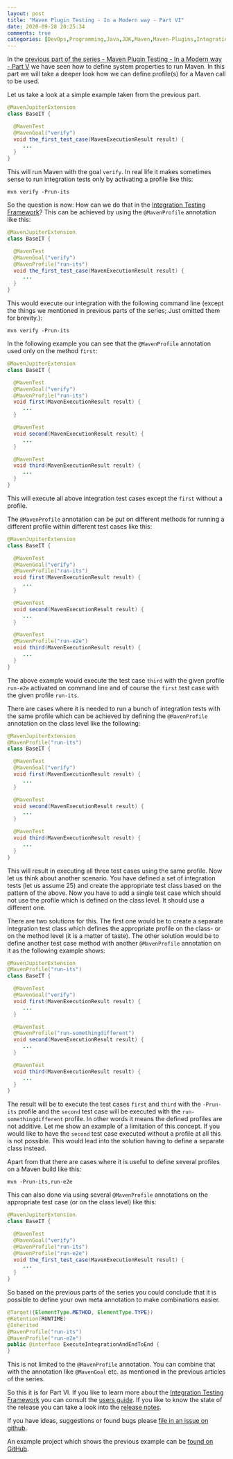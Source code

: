 ```yaml
---
layout: post
title: "Maven Plugin Testing - In a Modern way - Part VI"
date: 2020-09-28 20:25:34
comments: true
categories: [DevOps,Programming,Java,JDK,Maven,Maven-Plugins,Integration Testing Framework]
---
```

In the [previous part of the series - Maven Plugin Testing - In a Modern way - Part V](https://blog.soebes.de/blog/2020/09/10/itf-part-v/)
we have seen how to define system properties to run Maven. In this part we will take a 
deeper look how we can define profile(s) for a Maven call to be used.

Let us take a look at a simple example taken from the previous part.
```java
@MavenJupiterExtension
class BaseIT {

  @MavenTest
  @MavenGoal("verify")
  void the_first_test_case(MavenExecutionResult result) {
     ...
  }
}
```
This will run Maven with the goal `verify`. In real life it makes sometimes sense to run integration
tests only by activating a profile like this:
```
mvn verify -Prun-its
``` 
So the question is now: How can we do that in the [Integration Testing Framework][itf]? This
can be achieved by using the `@MavenProfile` annotation like this: 
```java
@MavenJupiterExtension
class BaseIT {

  @MavenTest
  @MavenGoal("verify")
  @MavenProfile("run-its")
  void the_first_test_case(MavenExecutionResult result) {
     ...
  }
}
```
This would execute our integration with the following command line (except the things
we mentioned in previous parts of the series; Just omitted them for brevity.):
```
mvn verify -Prun-its
```
In the following example you can see that the `@MavenProfile` annotation used only
on the method `first`:
```java
@MavenJupiterExtension
class BaseIT {

  @MavenTest
  @MavenGoal("verify")
  @MavenProfile("run-its")
  void first(MavenExecutionResult result) {
     ...
  }

  @MavenTest
  void second(MavenExecutionResult result) {
     ...
  }

  @MavenTest
  void third(MavenExecutionResult result) {
     ...
  }
}
```
This will execute all above integration test cases except the `first` without a profile.

The `@MavenProfile` annotation can be put on different methods for running a different
profile within different test cases like this:
```java
@MavenJupiterExtension
class BaseIT {

  @MavenTest
  @MavenGoal("verify")
  @MavenProfile("run-its")
  void first(MavenExecutionResult result) {
     ...
  }

  @MavenTest
  void second(MavenExecutionResult result) {
     ...
  }

  @MavenTest
  @MavenProfile("run-e2e")
  void third(MavenExecutionResult result) {
     ...
  }
}
```
The above example would execute the test case `third` with the given 
profile `run-e2e` activated on command line and of course the `first` test
case with the given profile `run-its`.

There are cases where it is needed to run a bunch of integration tests with the
same profile which can be achieved by defining the `@MavenProfile` annotation on the 
class level like the following:
```java
@MavenJupiterExtension
@MavenProfile("run-its")
class BaseIT {

  @MavenTest
  @MavenGoal("verify")
  void first(MavenExecutionResult result) {
     ...
  }

  @MavenTest
  void second(MavenExecutionResult result) {
     ...
  }

  @MavenTest
  void third(MavenExecutionResult result) {
     ...
  }
}
```
This will result in executing all three test cases using the same profile. Now let us think 
about another scenario. You have defined a set of integration tests (let us assume 25) 
and create the appropriate test class based on the pattern of the above. Now you have
to add a single test case which should not use the profile which is defined on the class level.
It should use a different one. 

There are two solutions for this. The first one would be to create a separate integration
test class which defines the appropriate profile on the class- or on the method level 
(it is a matter of taste). The other solution would be to define another test case method
with another `@MavenProfile` annotation on it as the following example shows: 

```java
@MavenJupiterExtension
@MavenProfile("run-its")
class BaseIT {

  @MavenTest
  @MavenGoal("verify")
  void first(MavenExecutionResult result) {
     ...
  }

  @MavenTest
  @MavenProfile("run-somethingdifferent")
  void second(MavenExecutionResult result) {
     ...
  }

  @MavenTest
  void third(MavenExecutionResult result) {
     ...
  }
}
```
The result will be to execute the test cases `first` and `third` with the
`-Prun-its` profile and the `second` test case will be executed with the
`run-somethingdifferent` profile. In other words it means the defined profiles
are not additive. Let me show an example of a limitation of this concept. If you would
like to have the `second` test case executed without a profile at all this is not possible. 
This would lead into the solution having to define a separate class instead.

Apart from that there are cases where it is useful to define several profiles on a Maven build
like this:
```
mvn -Prun-its,run-e2e
```
This can also done via using several `@MavenProfile` annotations on the appropriate
test case (or on the class level) like this:
```java
@MavenJupiterExtension
class BaseIT {

  @MavenTest
  @MavenGoal("verify")
  @MavenProfile("run-its")
  @MavenProfile("run-e2e")
  void the_first_test_case(MavenExecutionResult result) {
     ...
  }
}
```
So based on the previous parts of the series you could conclude that it is possible to
define your own meta annotation to make combinations easier. 

```java
@Target({ElementType.METHOD, ElementType.TYPE})
@Retention(RUNTIME)
@Inherited
@MavenProfile("run-its")
@MavenProfile("run-e2e")
public @interface ExecuteIntegrationAndEndToEnd {
}
```
This is not limited to the `@MavenProfile` annotation. You can combine that
with the annotation like `@MavenGoal` etc. as mentioned in the previous articles
of the series.


So this it is for Part VI. If you like to learn more about the [Integration Testing Framework][itf] 
you can consult the [users guide][users-guide]. If you like to know the state of the release you 
can take a look into the [release notes][release-notes].

If you have ideas, suggestions or found bugs please [file in an issue on github][issue].

An example project which shows the previous example can be [found on GitHub][example-vi].

<!-- 
Part VII:
 - Grouping Test Cases
   - Nested classes
 - common local cache
 - Predefined repository content
   - Define parent with versions for different test projects
   - Special dependencies

Part VIII:
 - Profiles on interface level.
 - Goals on interface level.
 - Options on interface level? (reconsider?)

Part IX:
 - Executing on different platforms (Enabled/Disabled)
 - Execution on different JDK versions (Enabled/Disabled)
 - Executing different Maven versions? (check this?)

Part X+2:
 - Single Project with several executions

Part X+3:
 - Checking JAR/WAR content.
 - Parallelization of IT's.
 
 -->





[issue]: https://github.com/khmarbaise/maven-it-extension/issues
[users-guide]: https://khmarbaise.github.io/maven-it-extension/itf-documentation/usersguide/usersguide.html
[release-notes]: https://khmarbaise.github.io/maven-it-extension/itf-documentation/release-notes/release-notes.html
[background]: https://khmarbaise.github.io/maven-it-extension/itf-documentation/background/background.html
[itf]: https://github.com/khmarbaise/maven-it-extension
[junit-jupiter]: https://junit.org/junit5/docs/current/user-guide/
[junit-jupiter-extension]: https://junit.org/junit5/docs/current/user-guide/#extensions
[assertj]: https://assertj.github.io/doc/
[maven-failsafe-plugin]: https://maven.apache.org/surefire/maven-failsafe-plugin/index.html
[maven]: https://maven.apache.org
[containssubsequence]: https://www.javadoc.io/doc/org.assertj/assertj-core/latest/org/assertj/core/api/ListAssert.html#containsSubsequence(ELEMENT...)
[mavenexecutionresult]: https://javadoc.io/doc/com.soebes.itf.jupiter.extension/itf-extension-maven/latest/com/soebes/itf/jupiter/maven/MavenExecutionResult.html
[example-vi]: https://github.com/khmarbaise/itf-example-article-part-vi
[lifecycle]: https://maven.apache.org/guides/introduction/introduction-to-the-lifecycle.html